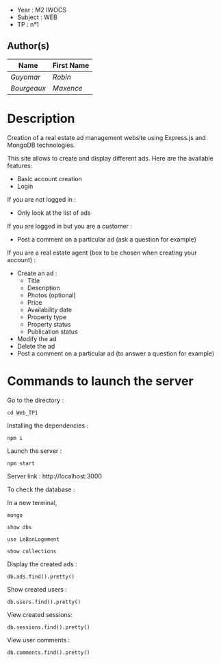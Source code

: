 
- Year : M2 IWOCS
- Subject : WEB
- TP : n°1

## Author(s)

|Name|First Name|
|--|--|
| *Guyomar* | *Robin*|
| *Bourgeaux* | *Maxence*|

# Description

Creation of a real estate ad management website using Express.js and MongoDB technologies.

This site allows to create and display different ads. Here are the available features:
- Basic account creation
- Login

If you are not logged in :
- Only look at the list of ads

If you are logged in but you are a customer :
- Post a comment on a particular ad (ask a question for example)

If you are a real estate agent (box to be chosen when creating your account) :
- Create an ad :
    - Title
    - Description
    - Photos (optional)
    - Price
    - Availability date
    - Property type
    - Property status
    - Publication status
- Modify the ad
- Delete the ad
- Post a comment on a particular ad (to answer a question for example)

# Commands to launch the server
Go to the directory :

    cd Web_TP1

Installing the dependencies :

    npm i

Launch the server :

    npm start

Server link : http://localhost:3000

To check the database :

In a new terminal,

    mongo

    show dbs

    use LeBonLogement

    show collections

Display the created ads :

    db.ads.find().pretty()

Show created users :

    db.users.find().pretty()

View created sessions:

    db.sessions.find().pretty() 

View user comments :

    db.comments.find().pretty()
